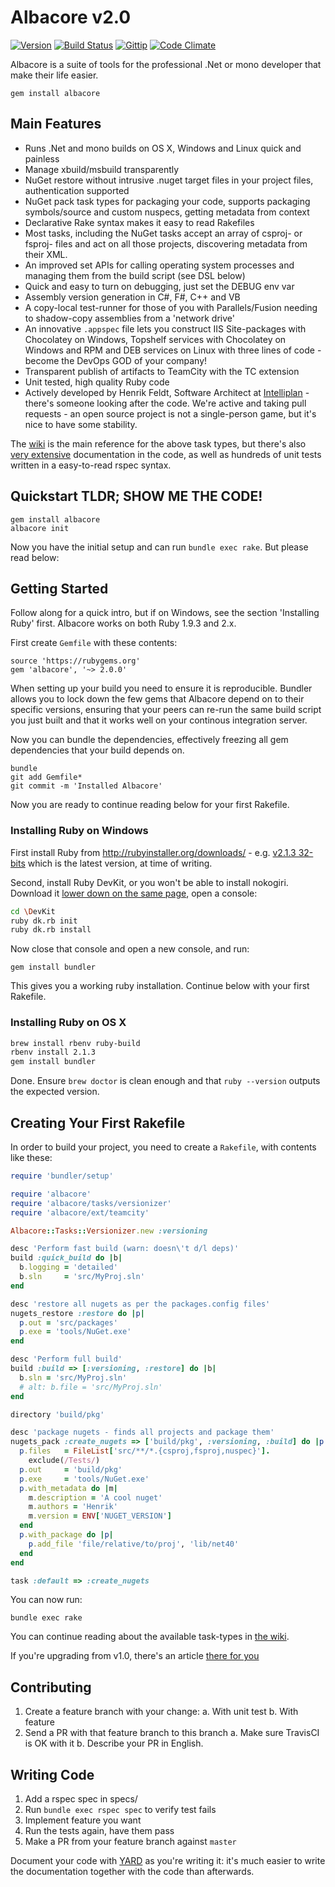 # Albacore v2.0

[![Version     ](https://img.shields.io/gem/v/albacore.svg?style=flat)](https://rubygems.org/gems/albacore)
[![Build Status](http://img.shields.io/travis/Albacore/albacore/master.svg?style=flat)](http://travis-ci.org/Albacore/albacore)
[![Gittip      ](http://img.shields.io/gittip/haf.svg?style=flat)](http://gittip.com/haf)
[![Code Climate](https://img.shields.io/codeclimate/github/Albacore/albacore.svg?style=flat)](https://codeclimate.com/github/albacore/albacore)

Albacore is a suite of tools for the professional .Net or mono developer that
make their life easier.

    gem install albacore

## Main Features

 - Runs .Net and mono builds on OS X, Windows and Linux quick and painless
 - Manage xbuild/msbuild transparently
 - NuGet restore without intrusive .nuget target files in your project files,
   authentication supported
 - NuGet pack task types for packaging your code, supports packaging
   symbols/source and custom nuspecs, getting metadata from context
 - Declarative Rake syntax makes it easy to read Rakefiles
 - Most tasks, including the NuGet tasks accept an array of csproj- or fsproj-
   files and act on all those projects, discovering metadata from their XML.
 - An improved set APIs for calling operating system processes and managing them
   from the build script (see DSL below)
 - Quick and easy to turn on debugging, just set the DEBUG env var
 - Assembly version generation in C#, F#, C++ and VB
 - A copy-local test-runner for those of you with Parallels/Fusion needing to
   shadow-copy assemblies from a 'network drive'
 - An innovative `.appspec` file lets you construct IIS Site-packages with
   Chocolatey on Windows, Topshelf services with Chocolatey on Windows and RPM
   and DEB services on Linux with three lines of code - become the DevOps GOD of
   your company!
 - Transparent publish of artifacts to TeamCity with the TC extension
 - Unit tested, high quality Ruby code
 - Actively developed by Henrik Feldt, Software Architect at
   [Intelliplan](http://intelliplan.se) - there's someone looking after the
   code. We're active and taking pull requests - an open source project is not a
   single-person game, but it's nice to have some stability.

The [wiki](https://github.com/Albacore/albacore/wiki) is the main reference for
the above task types, but there's also [very
extensive](http://rubydoc.info/gems/albacore/2.0.0/frames) documentation in the
code, as well as hundreds of unit tests written in a easy-to-read rspec syntax.

## Quickstart TLDR; SHOW ME THE CODE!

    gem install albacore
    albacore init

Now you have the initial setup and can run `bundle exec rake`. But please read
below:

## Getting Started

Follow along for a quick intro, but if on Windows, see the section 'Installing
Ruby' first. Albacore works on both Ruby 1.9.3 and 2.x.

First create `Gemfile` with these contents:

    source 'https://rubygems.org'
    gem 'albacore', '~> 2.0.0'

When setting up your build you need to ensure it is reproducible.  Bundler
allows you to lock down the few gems that Albacore depend on to their specific
versions, ensuring that your peers can re-run the same build script you just
built and that it works well on your continous integration server.

Now you can bundle the dependencies, effectively freezing all gem dependencies
that your build depends on.

    bundle
    git add Gemfile*
    git commit -m 'Installed Albacore'

Now you are ready to continue reading below for your first Rakefile.

### Installing Ruby on Windows

First install Ruby from http://rubyinstaller.org/downloads/ - e.g. [v2.1.3
32-bits](http://dl.bintray.com/oneclick/rubyinstaller/rubyinstaller-2.1.3.exe?direct)
which is the latest version, at time of writing.

Second, install Ruby DevKit, or you won't be able to install nokogiri. Download
it [lower down on the same
page](http://cdn.rubyinstaller.org/archives/devkits/DevKit-mingw64-32-4.7.2-20130224-1151-sfx.exe),
open a console:

``` bash
cd \DevKit
ruby dk.rb init
ruby dk.rb install
```

Now close that console and open a new console, and run:

    gem install bundler

This gives you a working ruby installation. Continue below with your first
Rakefile.

### Installing Ruby on OS X

``` bash
brew install rbenv ruby-build
rbenv install 2.1.3
gem install bundler
```

Done. Ensure `brew doctor` is clean enough and that `ruby --version` outputs the
expected version.

## Creating Your First Rakefile

In order to build your project, you need to create a `Rakefile`, with contents
like these:

``` ruby
require 'bundler/setup'

require 'albacore'
require 'albacore/tasks/versionizer'
require 'albacore/ext/teamcity'

Albacore::Tasks::Versionizer.new :versioning

desc 'Perform fast build (warn: doesn\'t d/l deps)'
build :quick_build do |b|
  b.logging = 'detailed'
  b.sln     = 'src/MyProj.sln'
end

desc 'restore all nugets as per the packages.config files'
nugets_restore :restore do |p|
  p.out = 'src/packages'
  p.exe = 'tools/NuGet.exe'
end

desc 'Perform full build'
build :build => [:versioning, :restore] do |b|
  b.sln = 'src/MyProj.sln'
  # alt: b.file = 'src/MyProj.sln'
end

directory 'build/pkg'

desc 'package nugets - finds all projects and package them'
nugets_pack :create_nugets => ['build/pkg', :versioning, :build] do |p|
  p.files   = FileList['src/**/*.{csproj,fsproj,nuspec}'].
    exclude(/Tests/)
  p.out     = 'build/pkg'
  p.exe     = 'tools/NuGet.exe'
  p.with_metadata do |m|
    m.description = 'A cool nuget'
    m.authors = 'Henrik'
    m.version = ENV['NUGET_VERSION']
  end
  p.with_package do |p|
    p.add_file 'file/relative/to/proj', 'lib/net40'
  end
end

task :default => :create_nugets
```

You can now run:

    bundle exec rake

You can continue reading about the available task-types in [the wiki][wiki].

If you're upgrading from v1.0, there's an article [there for you][upgrade-v1.0]

## Contributing

 1. Create a feature branch with your change:
    a. With unit test
    b. With feature
 1. Send a PR with that feature branch to this branch
    a. Make sure TravisCI is OK with it
    b. Describe your PR in English.

## Writing Code

 1. Add a rspec spec in specs/
 1. Run `bundle exec rspec spec` to verify test fails
 1. Implement feature you want
 1. Run the tests again, have them pass
 1. Make a PR from your feature branch against `master`

Document your code with
[YARD](http://rubydoc.info/gems/yard/file/docs/GettingStarted.md) as you're
writing it: it's much easier to write the documentation together with the code
than afterwards.

 [wiki]: https://github.com/Albacore/albacore/wiki
 [upgrade-v1.0]: https://github.com/Albacore/albacore/wiki/Upgrading-from-v1.0
